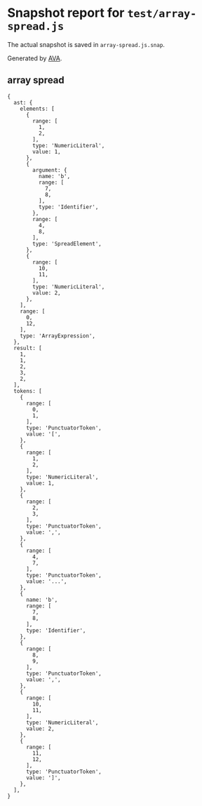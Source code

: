 # Snapshot report for `test/array-spread.js`

The actual snapshot is saved in `array-spread.js.snap`.

Generated by [AVA](https://ava.li).

## array spread

    {
      ast: {
        elements: [
          {
            range: [
              1,
              2,
            ],
            type: 'NumericLiteral',
            value: 1,
          },
          {
            argument: {
              name: 'b',
              range: [
                7,
                8,
              ],
              type: 'Identifier',
            },
            range: [
              4,
              8,
            ],
            type: 'SpreadElement',
          },
          {
            range: [
              10,
              11,
            ],
            type: 'NumericLiteral',
            value: 2,
          },
        ],
        range: [
          0,
          12,
        ],
        type: 'ArrayExpression',
      },
      result: [
        1,
        1,
        2,
        3,
        2,
      ],
      tokens: [
        {
          range: [
            0,
            1,
          ],
          type: 'PunctuatorToken',
          value: '[',
        },
        {
          range: [
            1,
            2,
          ],
          type: 'NumericLiteral',
          value: 1,
        },
        {
          range: [
            2,
            3,
          ],
          type: 'PunctuatorToken',
          value: ',',
        },
        {
          range: [
            4,
            7,
          ],
          type: 'PunctuatorToken',
          value: '...',
        },
        {
          name: 'b',
          range: [
            7,
            8,
          ],
          type: 'Identifier',
        },
        {
          range: [
            8,
            9,
          ],
          type: 'PunctuatorToken',
          value: ',',
        },
        {
          range: [
            10,
            11,
          ],
          type: 'NumericLiteral',
          value: 2,
        },
        {
          range: [
            11,
            12,
          ],
          type: 'PunctuatorToken',
          value: ']',
        },
      ],
    }
